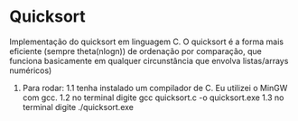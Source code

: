 # Quicksort
Implementação do quicksort em linguagem C. O quicksort é a forma mais eficiente (sempre theta(nlogn)) de ordenação por comparação, que funciona basicamente em qualquer circunstância que envolva listas/arrays numéricos)

1. Para rodar: 
1.1 tenha instalado um compilador de C. Eu utilizei o MinGW com gcc.
1.2 no terminal digite gcc quicksort.c -o quicksort.exe
1.3 no terminal digite ./quicksort.exe
